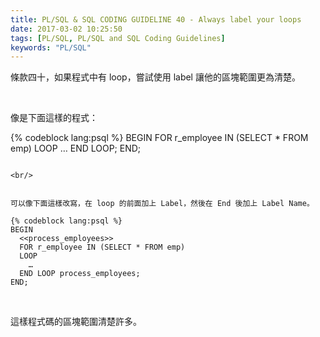 ```yaml
---
title: PL/SQL & SQL CODING GUIDELINE 40 - Always label your loops
date: 2017-03-02 10:25:50
tags: [PL/SQL, PL/SQL and SQL Coding Guidelines]
keywords: "PL/SQL"
---
```


條款四十，如果程式中有 loop，嘗試使用 label 讓他的區塊範圍更為清楚。

<!-- More -->

<br/>

像是下面這樣的程式：

{% codeblock lang:psql %}
BEGIN 
  FOR r_employee IN (SELECT * FROM emp) 
  LOOP 
    … 
  END LOOP; 
END;
```

<br/>


可以像下面這樣改寫，在 loop 的前面加上 Label，然後在 End 後加上 Label Name。

{% codeblock lang:psql %}
BEGIN 
  <<process_employees>> 
  FOR r_employee IN (SELECT * FROM emp) 
  LOOP 
    … 
  END LOOP process_employees; 
END;
```

<br/>


這樣程式碼的區塊範圍清楚許多。  